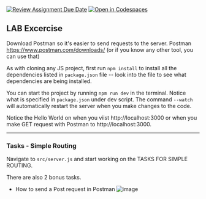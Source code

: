 [![Review Assignment Due Date](https://classroom.github.com/assets/deadline-readme-button-22041afd0340ce965d47ae6ef1cefeee28c7c493a6346c4f15d667ab976d596c.svg)](https://classroom.github.com/a/lhSVyzDY)
[![Open in Codespaces](https://classroom.github.com/assets/launch-codespace-2972f46106e565e64193e422d61a12cf1da4916b45550586e14ef0a7c637dd04.svg)](https://classroom.github.com/open-in-codespaces?assignment_repo_id=18648500)
## LAB Excercise

Download Postman so it's easier to send requests to the server. Postman https://www.postman.com/downloads/
(or if you know any other tool, you can use that)

As with cloning any JS project, first run `npm install` to install all the dependencies listed in `package.json` file -- look into the file to see what dependencies are being installed.

You can start the project by running `npm run dev` in the terminal. Notice what is specified in `package.json` under dev script. The command `--watch` will automatically restart the server when you make changes to the code.

Notice the Hello World on when you viist http://localhost:3000 or when you make GET request with Postman to http://localhost:3000.

---

### Tasks - Simple Routing

Navigate to `src/server.js` and start working on the TASKS FOR SIMPLE ROUTING.

There are also 2 bonus tasks.

- How to send a Post request in Postman
  ![image](https://user-images.githubusercontent.com/8086995/223738127-fc28a41b-9f7c-45bf-8e05-045c072f7ae3.png)
